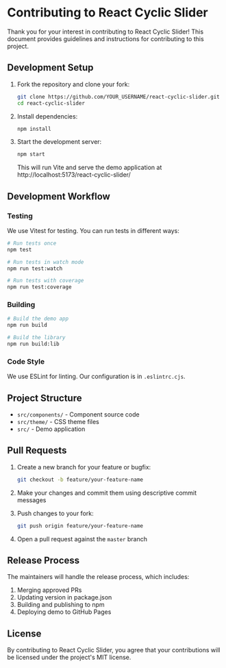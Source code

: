 # Contributing to React Cyclic Slider

Thank you for your interest in contributing to React Cyclic Slider! This document provides guidelines and instructions for contributing to this project.

## Development Setup

1. Fork the repository and clone your fork:
   ```bash
   git clone https://github.com/YOUR_USERNAME/react-cyclic-slider.git
   cd react-cyclic-slider
   ```

2. Install dependencies:
   ```bash
   npm install
   ```

3. Start the development server:
   ```bash
   npm start
   ```
   This will run Vite and serve the demo application at http://localhost:5173/react-cyclic-slider/

## Development Workflow

### Testing

We use Vitest for testing. You can run tests in different ways:

```bash
# Run tests once
npm test

# Run tests in watch mode
npm run test:watch

# Run tests with coverage
npm run test:coverage
```

### Building

```bash
# Build the demo app
npm run build

# Build the library
npm run build:lib
```

### Code Style

We use ESLint for linting. Our configuration is in `.eslintrc.cjs`.

## Project Structure

- `src/components/` - Component source code
- `src/theme/` - CSS theme files
- `src/` - Demo application

## Pull Requests

1. Create a new branch for your feature or bugfix:
   ```bash
   git checkout -b feature/your-feature-name
   ```

2. Make your changes and commit them using descriptive commit messages

3. Push changes to your fork:
   ```bash
   git push origin feature/your-feature-name
   ```

4. Open a pull request against the `master` branch

## Release Process

The maintainers will handle the release process, which includes:

1. Merging approved PRs
2. Updating version in package.json
3. Building and publishing to npm
4. Deploying demo to GitHub Pages

## License

By contributing to React Cyclic Slider, you agree that your contributions will be licensed under the project's MIT license. 